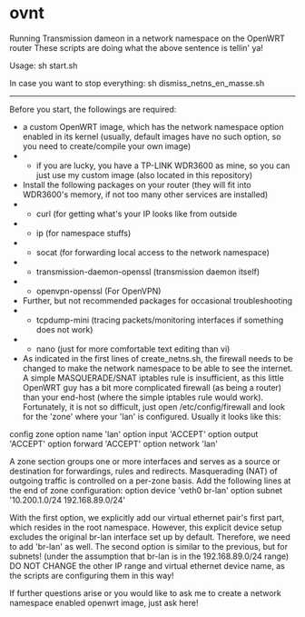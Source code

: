 # ovnt
Running Transmission dameon in a network namespace on the OpenWRT router
These scripts are doing what the above sentence is tellin' ya!

Usage: sh start.sh 

In case you want to stop everything: sh dismiss_netns_en_masse.sh

-------

Before you start, the followings are required:
 - a custom OpenWRT image, which has the network namespace option enabled in its kernel (usually, default images have no such option, so you need to create/compile your own image)
 - - if you are lucky, you have a TP-LINK WDR3600 as mine, so you can just use my custom image (also located in this repository)
 - Install the following packages on your router (they will fit into WDR3600's memory, if not too many other services are installed)
 - - curl (for getting what's your IP looks like from outside
 - - ip (for namespace stuffs)
 - - socat (for forwarding local access to the network namespace)
 - - transmission-daemon-openssl (transmission daemon itself)
 - - openvpn-openssl (For OpenVPN)
 - Further, but not recommended packages for occasional troubleshooting
 - - tcpdump-mini (tracing packets/monitoring interfaces if something does not work)
 - - nano (just for more comfortable text editing than vi)
 - As indicated in the first lines of create_netns.sh, the firewall needs to be changed to make the network namespace to be able to see the internet. A simple MASQUERADE/SNAT iptables rule is insufficient,
as this little OpenWRT guy has a bit more complicated firewall (as being a router) than your end-host (where the simple iptables rule would work). Fortunately, it is not so difficult, 
just open /etc/config/firewall and look for the 'zone' where your 'lan' is configured. Usually it looks like this:

config zone
	option name 'lan'
	option input 'ACCEPT'
	option output 'ACCEPT'
	option forward 'ACCEPT'
	option network 'lan'

A zone section groups one or more interfaces and serves as a source or destination for forwardings, rules and redirects. Masquerading (NAT) of outgoing traffic is controlled on a per-zone basis.
Add the following lines at the end of zone configuration:
        option device 'veth0 br-lan' 
        option subnet '10.200.1.0/24 192.168.89.0/24'

With the first option, we explicitly add our virtual ethernet pair's first part, which resides in the root namespace. However, this explicit device setup excludes the original br-lan interface set up by
default. Therefore, we need to add 'br-lan' as well. 
The second option is similar to the previous, but for subnets! (under the assumption that br-lan is in the 192.168.89.0/24 range)
DO NOT CHANGE the other IP range and virtual ethernet device name, as the scripts are configuring them in this way!

If further questions arise or you would like to ask me to create a network namespace enabled openwrt image,  just ask here!

